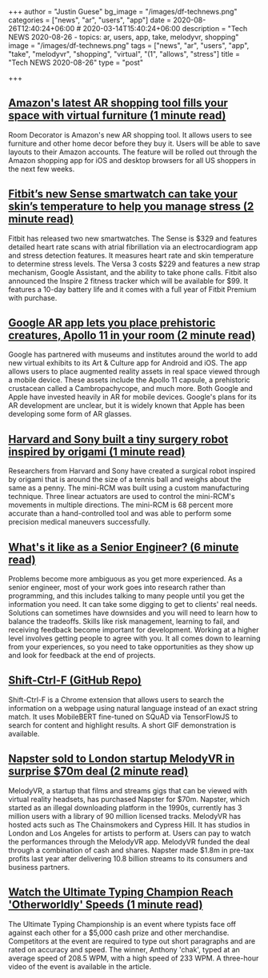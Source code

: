 +++
author = "Justin Guese"
bg_image = "/images/df-technews.png"
categories = ["news", "ar", "users", "app"]
date = 2020-08-26T12:40:24+06:00 # 2020-03-14T15:40:24+06:00
description = "Tech NEWS 2020-08-26 - topics: ar, users, app, take, melodyvr, shopping"
image = "/images/df-technews.png"
tags = ["news", "ar", "users", "app", "take", "melodyvr", "shopping", "virtual", "(1", "allows", "stress"]
title = "Tech NEWS 2020-08-26"
type = "post"

+++

## [Amazon's latest AR shopping tool fills your space with virtual furniture (1 minute read)](https://www.engadget.com/amazon-ar-shopping-furniture-home-decor-171005257.html/1/010001742a3e74cc-e78b4590-d8b2-43cb-a1f1-2a20e0f93263-000000/pU9GMAnruCg0wlT98OmeMQVNKmOpNGxIl9b24nbLJ8s=155)

Room Decorator is Amazon's new AR shopping tool. It allows users to see furniture and other home decor before they buy it. Users will be able to save layouts to their Amazon accounts. The feature will be rolled out through the Amazon shopping app for iOS and desktop browsers for all US shoppers in the next few weeks.

## [Fitbit’s new Sense smartwatch can take your skin’s temperature to help you manage stress (2 minute read)](https://www.theverge.com/2020/8/25/21399307/fitbit-sense-versa-3-smartwatch-inspire-2-fitness-tracker-ecg-eda-stress?scrolla=5eb6d68b7fedc32c19ef33b4/1/010001742a3e74cc-e78b4590-d8b2-43cb-a1f1-2a20e0f93263-000000/9P0A1nob0IvQ3VBP21TMKR0Vc-QAtXm5KTr8t_L5e6Y=155)

Fitbit has released two new smartwatches. The Sense is $329 and features detailed heart rate scans with atrial fibrillation via an electrocardiogram app and stress detection features. It measures heart rate and skin temperature to determine stress levels. The Versa 3 costs $229 and features a new strap mechanism, Google Assistant, and the ability to take phone calls. Fitbit also announced the Inspire 2 fitness tracker which will be available for $99. It features a 10-day battery life and it comes with a full year of Fitbit Premium with purchase.

## [Google AR app lets you place prehistoric creatures, Apollo 11 in your room (2 minute read)](https://arstechnica.com/gadgets/2020/08/google-ar-app-lets-you-place-prehistoric-creatures-apollo-11-in-your-room//1/010001742a3e74cc-e78b4590-d8b2-43cb-a1f1-2a20e0f93263-000000/Sw7EHN9belAWr-39ZgTTEBdzvUZGatuBYi5nWTtqmEU=155)

Google has partnered with museums and institutes around the world to add new virtual exhibits to its Art & Culture app for Android and iOS. The app allows users to place augmented reality assets in real space viewed through a mobile device. These assets include the Apollo 11 capsule, a prehistoric crustacean called a Cambropachycope, and much more. Both Google and Apple have invested heavily in AR for mobile devices. Google's plans for its AR development are unclear, but it is widely known that Apple has been developing some form of AR glasses.

## [Harvard and Sony built a tiny surgery robot inspired by origami (1 minute read)](https://www.engadget.com/wyss-sony-robotics-surgery-robot-mini-rcm-182317591.html/1/010001742a3e74cc-e78b4590-d8b2-43cb-a1f1-2a20e0f93263-000000/qaCB9DVIzH9grOL2ey1Ym3JDt-cot3ReEcB4iX0sORg=155)

Researchers from Harvard and Sony have created a surgical robot inspired by origami that is around the size of a tennis ball and weighs about the same as a penny. The mini-RCM was built using a custom manufacturing technique. Three linear actuators are used to control the mini-RCM's movements in multiple directions. The mini-RCM is 68 percent more accurate than a hand-controlled tool and was able to perform some precision medical maneuvers successfully.

## [What's it like as a Senior Engineer? (6 minute read)](https://www.zainrizvi.io/blog/whats-it-like-as-a-senior-engineer//1/010001742a3e74cc-e78b4590-d8b2-43cb-a1f1-2a20e0f93263-000000/cYg7dtqNs3_Tqe4hi670G_hGzAPMBCYrRdiZHYbK458=155)

Problems become more ambiguous as you get more experienced. As a senior engineer, most of your work goes into research rather than programming, and this includes talking to many people until you get the information you need. It can take some digging to get to clients' real needs. Solutions can sometimes have downsides and you will need to learn how to balance the tradeoffs. Skills like risk management, learning to fail, and receiving feedback become important for development. Working at a higher level involves getting people to agree with you. It all comes down to learning from your experiences, so you need to take opportunities as they show up and look for feedback at the end of projects.

## [Shift-Ctrl-F (GitHub Repo)](https://github.com/model-zoo/shift-ctrl-f/1/010001742a3e74cc-e78b4590-d8b2-43cb-a1f1-2a20e0f93263-000000/7ffgMCMDxJz9MnEpLH0JcgRM_kRJULh7Dg7qbbg4uYc=155)

Shift-Ctrl-F is a Chrome extension that allows users to search the information on a webpage using natural language instead of an exact string match. It uses MobileBERT fine-tuned on SQuAD via TensorFlowJS to search for content and highlight results. A short GIF demonstration is available.

## [Napster sold to London startup MelodyVR in surprise $70m deal (2 minute read)](https://www.theguardian.com/music/2020/aug/25/napster-sold-british-startup-melodyvr-surprise-deal/1/010001742a3e74cc-e78b4590-d8b2-43cb-a1f1-2a20e0f93263-000000/2zcyvCW4OZdFe5sPElYto7jyl46NCFPzYww37CjBdOI=155)

MelodyVR, a startup that films and streams gigs that can be viewed with virtual reality headsets, has purchased Napster for $70m. Napster, which started as an illegal downloading platform in the 1990s, currently has 3 million users with a library of 90 million licensed tracks. MelodyVR has hosted acts such as The Chainsmokers and Cypress Hill. It has studios in London and Los Angeles for artists to perform at. Users can pay to watch the performances through the MelodyVR app. MelodyVR funded the deal through a combination of cash and shares. Napster made $1.8m in pre-tax profits last year after delivering 10.8 billion streams to its consumers and business partners.

## [Watch the Ultimate Typing Champion Reach 'Otherworldly' Speeds (1 minute read)](https://www.vice.com/en_us/article/bv8bwd/watch-the-ultimate-typing-champion-reach-otherworldly-speeds/1/010001742a3e74cc-e78b4590-d8b2-43cb-a1f1-2a20e0f93263-000000/9fzGfXgkSSaSXTYXUVhIZ5Hm83zEafBf2dtQs_2QYT0=155)

The Ultimate Typing Championship is an event where typists face off against each other for a $5,000 cash prize and other merchandise. Competitors at the event are required to type out short paragraphs and are rated on accuracy and speed. The winner, Anthony 'chak', typed at an average speed of 208.5 WPM, with a high speed of 233 WPM. A three-hour video of the event is available in the article.

